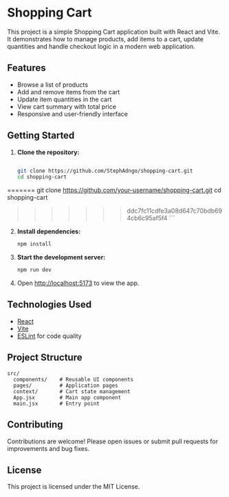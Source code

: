 # Shopping Cart

This project is a simple Shopping Cart application built with React and Vite. It demonstrates how to manage products, add items to a cart, update quantities and handle checkout logic in a modern web application.

## Features

- Browse a list of products
- Add and remove items from the cart
- Update item quantities in the cart
- View cart summary with total price
- Responsive and user-friendly interface
  

## Getting Started

1. **Clone the repository:**
    ```bash

    git clone https://github.com/StephAdngo/shopping-cart.git
    cd shopping-cart
=======
    git clone https://github.com/your-username/shopping-cart.git
    cd shopping-cart 
>>>>>>> ddc7fc11cdfe3a08d647c70bdb694cb6c95af5f4
    ```

2. **Install dependencies:**
    ```bash
    npm install
    ```

3. **Start the development server:**
    ```bash
    npm run dev
    ```

4. Open [http://localhost:5173](http://localhost:5173) to view the app.

## Technologies Used

- [React](https://react.dev/)
- [Vite](https://vitejs.dev/)
- [ESLint](https://eslint.org/) for code quality

## Project Structure

```
src/
  components/    # Reusable UI components
  pages/         # Application pages
  context/       # Cart state management
  App.jsx        # Main app component
  main.jsx       # Entry point
```

## Contributing

Contributions are welcome! Please open issues or submit pull requests for improvements and bug fixes.

## License

This project is licensed under the MIT License.
